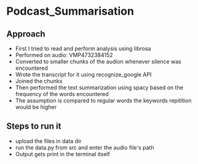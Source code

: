 # Podcast_Summarisation

## Approach
- First I tried to read and perform analysis using librosa 
- Performed on audio: VMP4732384152 <br>
- Converted to smaller chunks of the audion whenever silence was encountered
- Wrote the transcript for it using recognize_google API
- Joined the chunks
- Then performed the text summarization using spacy based on the frequency of the words encountered
- The assumption is compared to regular words the keywords repitition would be higher

## Steps to run it
- upload the files in data dir
- run the data.py from src and enter the audio file's path
- Output gets print in the terminal itself

